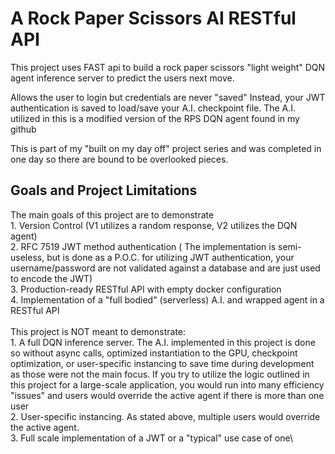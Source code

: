 # A Rock Paper Scissors AI RESTful API 

This project uses FAST api to build a rock paper scissors "light weight" DQN agent inference server to predict the users next move.

Allows the user to login but credentials are never "saved"
Instead, your JWT authentication is saved to load/save your A.I. checkpoint file. The A.I. utilized in this is a modified version of the RPS DQN agent found in my github

This is part of my "built on my day off" project series and was completed in one day so there are bound to be overlooked pieces. 

## Goals and Project Limitations
The main goals of this project are to demonstrate \
    1. Version Control (V1 utilizes a random response, V2 utilizes the DQN agent) \
    2. RFC 7519 JWT method authentication ( The implementation is semi-useless, but is done as a P.O.C. for utilizing JWT authentication, your username/password are not validated against a database and are just used to encode the JWT) \
    3. Production-ready RESTful API with empty docker configuration \
    4. Implementation of a "full bodied" (serverless) A.I. and wrapped agent in a RESTful API \
\
This project is NOT meant to demonstrate:\
    1. A full DQN inference server. The A.I. implemented in this project is done so without async calls, optimized instantiation to the GPU, checkpoint optimization, or user-specific instancing to save time during development as those were not the main focus. If you try to utilize the logic outlined in this project for a large-scale application, you would run into many efficiency "issues" and users would override the active agent if there is more than one user\
    2. User-specific instancing. As stated above, multiple users would override the active agent.\
    3. Full scale implementation of a JWT or a "typical" use case of one\
